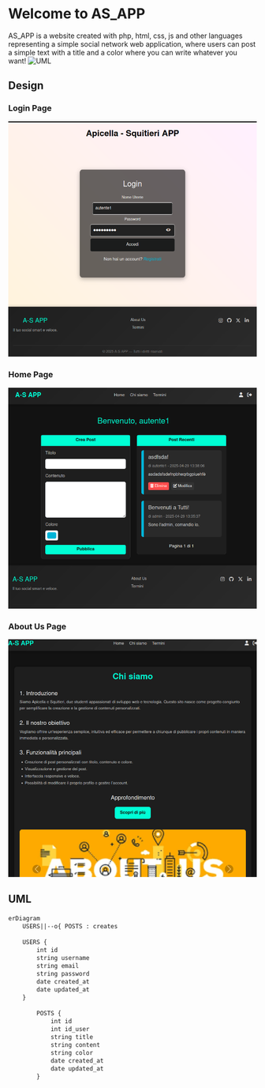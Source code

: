 # Welcome to AS_APP
AS_APP is a website created with php, html, css, js and other languages representing a simple social network web application, where users can post a simple text with a title and a color where you can write whatever you want!
![UML](#uml)

## Design 
### Login Page
![login](img/login.png)

### Home Page
![home](img/home.png)

### About Us Page
![about_us](img/about_us.png)

## UML 

```mermaid
erDiagram
    USERS||--o{ POSTS : creates

    USERS {
        int id
        string username
        string email
        string password
        date created_at
        date updated_at
    }

		POSTS {
			int id
			int id_user
			string title
			string content
			string color
			date created_at
			date updated_at
		}

```
